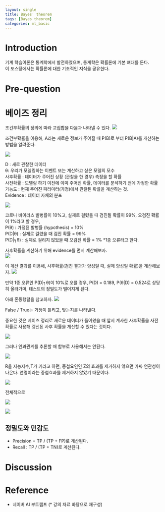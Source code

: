 ```yaml
---
layout: single
title: Bayes' theorem
tags: [Bayes theorem]
categories: ml_basic
---
```

# Introduction
기계 학습이론은 통계학에서 발전하였으며, 통계학은 확률론에 기본 뼈대를 둔다.   
이 포스팅에서는 확률론에 대한 기초적인 지식을 공유한다.

# Pre-question

# 베이즈 정리
조건부확률의 정의에 따라 교집합을 다음과 나타낼 수 있다.
![](./../../../assets/images/2022-09-22-Bayes_theorem_images/1663826087824.png)

조건부확률을 이용해, A라는 새로운 정보가 주어질 때 P(B)로 부터 P(B|A)를 개산하는 방법을 알려준다.

![](./../../../assets/images/2022-09-22-Bayes_theorem_images/1663826151888.png)

D : 새로 관찰한 데이터    
θ: 우리가 모델링하는 이벤트 또는 계산하고 싶은 모델의 모수    
사후확률 : 데이터가 주어진 상황 (관찰을 한 경우) 측정을 할 확률    
사전확률 : 모델링 하기 이전에 이미 주어진 확률, 데이터를 분석하기 전에 가정한 확률    
가능도 : 현재 주어진 파라미터(가정)에서 관찰된 확률을 계산하는 것.    
Evidence : 데이터 자체의 분포     

![](./../../../assets/images/2022-09-22-Bayes_theorem_images/1663826862602.png)

코로나 바이러스 발병률이 10%고, 실제로 걸렸을 때 검진될 확률이 99%, 오검진 확률이 1%라고 할 경우,    
P(θ) : 가정된 발병률 (hypothesis) = 10%       
P(D|θ) : 실제로 걸렸을 때 검진 확률 = 99%     
P(D|┑θ) : 실제로 걸리지 않았을 때 오검진 확률 = 1% *1종 오류라고 한다.
    
사후확률을 계산하기 위해 evidence를 먼저 계산해보자.    
![](./../../../assets/images/2022-09-22-Bayes_theorem_images/1663827659709.png)

이 계산 결과를 이용해, 사후확률(검진 결과가 양성일 때, 실제 양성일 확률)을 계산해보자.
 ![](./../../../assets/images/2022-09-22-Bayes_theorem_images/1663827985646.png)

만약 1종 오류인 P(D|┑θ)이 10%로 오를 경우, P(D) = 0.189, P(θ|D) = 0.524로 상당히 올라가며,
테스트의 정밀도가 떨어지게 된다.

아래 혼동행렬을 참고하자.
![](./../../../assets/images/2022-09-22-Bayes_theorem_images/1663829141316.png)

False / True는 가정이 틀리고, 맞는지를 나타낸다. 

중요한 것은 베이즈 정리로 새로운 데이터가 들어왔을 때 앞서 계사한 사후확률을
사전 확률로 사용해 갱신된 사후 확률을 계산할 수 있다는 것이다.

![](./../../../assets/images/2022-09-22-Bayes_theorem_images/1663856950797.png)

그러나 인과관계를 추론할 때 함부로 사용해서는 안된다.

![](./../../../assets/images/2022-09-22-Bayes_theorem_images/1663857176628.png)

R을 지능지수,T가 키라고 하면, 중첩요인인 Z의 효과를 제거하지 않으면 가짜 연관성이 나온다.
연령이라는 중첩효과를 제거하지 않았기 때문이다.

![](./../../../assets/images/2022-09-22-Bayes_theorem_images/1663858369661.png)

전체적으로 

![](./../../../assets/images/2022-09-22-Bayes_theorem_images/1663858500201.png)

![](./../../../assets/images/2022-09-22-Bayes_theorem_images/1663858637974.png)

## 정밀도와 민감도
- Precision = TP / (TP + FP)로 계산된다.
- Recall : TP / (TP + TN)로 계산된다.

# Discussion



# Reference
- 네이버 AI 부트캠프 (* 강의 자료 바탕으로 재구성)            
